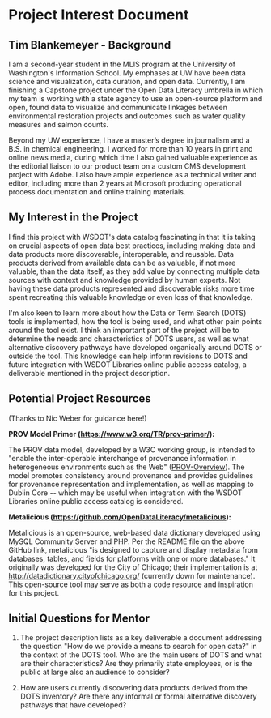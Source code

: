 # Project Interest Document

## Tim Blankemeyer - Background

I am a second-year student in the MLIS program at the University of Washington's Information School. My emphases at UW have been data science and visualization, data curation, and open data. Currently, I am finishing a Capstone project under the Open Data Literacy umbrella in which my team is working with a state agency to use an open-source platform and open, found data to visualize and communicate linkages between environmental restoration projects and outcomes such as water quality measures and salmon counts.

Beyond my UW experience, I have a master’s degree in journalism and a B.S. in chemical engineering. I worked for more than 10 years in print and online news media, during which time I also gained valuable experience as the editorial liaison to our product team on a custom CMS development project with Adobe. I also have ample experience as a technical writer and editor, including more than 2 years at Microsoft producing operational process documentation and online training materials.

## My Interest in the Project

I find this project with WSDOT's data catalog fascinating in that it is taking on crucial aspects of open data best practices, including making data and data products more discoverable, interoperable, and reusable. Data products derived from available data can be as valuable, if not more valuable, than the data itself, as they add value by connecting multiple data sources with context and knowledge provided by human experts. Not having these data products represented and discoverable risks more time spent recreating this valuable knowledge or even loss of that knowledge.

I'm also keen to learn more about how the Data or Term Search (DOTS) tools is implemented, how the tool is being used, and what other pain points around the tool exist. I think an important part of the project will be to determine the needs and characteristics of DOTS users, as well as what alternative discovery pathways have developed organically around DOTS or outside the tool. This knowledge can help inform revisions to DOTS and future integration with WSDOT Libraries online public access catalog, a deliverable mentioned in the project description.

## Potential Project Resources

(Thanks to Nic Weber for guidance here!)

__PROV Model Primer (https://www.w3.org/TR/prov-primer/):__

The PROV data model, developed by a W3C working group, is intended to "enable the inter-operable interchange of provenance information in heterogeneous environments such as the Web" ([PROV-Overview](https://www.w3.org/TR/2013/NOTE-prov-overview-20130430/)). The model promotes consistency around provenance and provides guidelines for provenance representation and implementation, as well as mapping to Dublin Core -- which may be useful when integration with the WSDOT Libraries online public access catalog is considered.

__Metalicious (https://github.com/OpenDataLiteracy/metalicious):__

Metalicious is an open-source, web-based data dictionary developed using MySQL Community Server and PHP. Per the README file on the above GitHub link, metalicious "is designed to capture and display metadata from databases, tables, and fields for platforms with one or more databases." It originally was developed for the City of Chicago; their implementation is at http://datadictionary.cityofchicago.org/ (currently down for maintenance). This open-source tool may serve as both a code resource and inspiration for this project.

## Initial Questions for Mentor

1. The project description lists as a key deliverable a document addressing the question "How do we provide a means to search for open data?" in the context of the DOTS tool. Who are the main users of DOTS and what are their characteristics? Are they primarily state employees, or is the public at large also an audience to consider?

2. How are users currently discovering data products derived from the DOTS inventory? Are there any informal or formal alternative discovery pathways that have developed?

